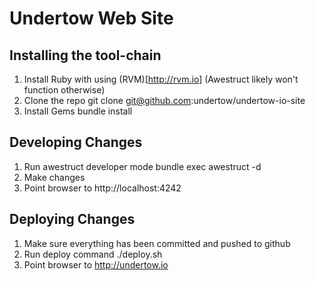 Undertow Web Site
=================

Installing the tool-chain
--------------------------
1. Install Ruby with using (RVM)[http://rvm.io] (Awestruct likely won't function otherwise)
2. Clone the repo 
   git clone git@github.com:undertow/undertow-io-site
3. Install Gems
   bundle install

Developing Changes
-------------------
1. Run awestruct developer mode
   bundle exec awestruct -d
2. Make changes
3. Point browser to http://localhost:4242

Deploying Changes
-----------------
1. Make sure everything has been committed and pushed to github
2. Run deploy command
   ./deploy.sh
3. Point browser to http://undertow.io

